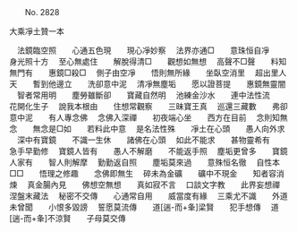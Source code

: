 ﻿　　No. 2828

大乘凈土贊一本

　法鏡臨空照　　心通五色現　　現心凈妙察
　法界亦通□　　意珠恒自凈　　身光照十方
　至心無處住　　解脫得清□　　觀想如無想
　高聲不□聲　　料知無門有　　惠鏡□殺□
　側子由空凈　　悟則無所緣　　坐臥空消里
　超出里人天　　暫到他邊立　　洗卻意中泥
　清凈無塵垢　　愿以證菩提　　惠鏡無靈闇
　智者常用明　　塵勞雖斷卻　　寶藏自然明
　池練金沙水　　連中法性流　　花開化生子
　說我本根由　　住想常觀察　　三昧寶王真
　巡還三藏數　　弗卻意中泥　　有人專念佛
　念佛入深禪　　初夜端心坐　　西方在目前
　念則知無念　　無念是□如　　若料此中意
　是名法性殊　　凈土在心頭　　愚人向外求
　深中有寶鏡　　不識一生休　　諸佛在心頭
　如此不能求　　甚物靈希有　　急手早勤修
　寶鏡人皆有　　愚人不解磨　　不能返手照
　塵垢更曾多　　寶鏡人家有　　智人則解摩
　勤勤返自照　　塵垢莫來過　　意殊恒名徹
　自性本□□　　悟理之修趣　　念佛即無生
　碎未為金礦　　礦中不現金　　知者容消煉
　真金腸內見　　佛想空無想　　真如寂不言
　口談文字教　　此界妄想禪　　涅盤末藏法
　秘密不交傳　　心通常自用　　威當度有緣
　三乘尤不識　　外道未曾聞　　小恨多毀謗
　誓愿莫流傳　　道[遄-而+夆]梁賢　　犯手想傳
　道[遄-而+夆]不涼賢　　子母莫交傳　
